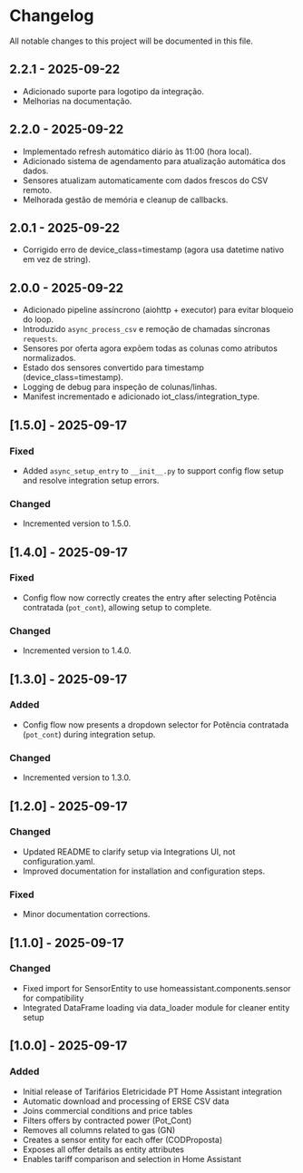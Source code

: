 # Changelog

All notable changes to this project will be documented in this file.

## 2.2.1 - 2025-09-22
- Adicionado suporte para logotipo da integração.
- Melhorias na documentação.

## 2.2.0 - 2025-09-22
- Implementado refresh automático diário às 11:00 (hora local).
- Adicionado sistema de agendamento para atualização automática dos dados.
- Sensores atualizam automaticamente com dados frescos do CSV remoto.
- Melhorada gestão de memória e cleanup de callbacks.

## 2.0.1 - 2025-09-22
- Corrigido erro de device_class=timestamp (agora usa datetime nativo em vez de string).

## 2.0.0 - 2025-09-22
- Adicionado pipeline assíncrono (aiohttp + executor) para evitar bloqueio do loop.
- Introduzido `async_process_csv` e remoção de chamadas síncronas `requests`.
- Sensores por oferta agora expõem todas as colunas como atributos normalizados.
- Estado dos sensores convertido para timestamp (device_class=timestamp).
- Logging de debug para inspeção de colunas/linhas.
- Manifest incrementado e adicionado iot_class/integration_type.

## [1.5.0] - 2025-09-17

### Fixed
- Added `async_setup_entry` to `__init__.py` to support config flow setup and resolve integration setup errors.

### Changed
- Incremented version to 1.5.0.

## [1.4.0] - 2025-09-17

### Fixed
- Config flow now correctly creates the entry after selecting Potência contratada (`pot_cont`), allowing setup to complete.

### Changed
- Incremented version to 1.4.0.

## [1.3.0] - 2025-09-17

### Added
- Config flow now presents a dropdown selector for Potência contratada (`pot_cont`) during integration setup.

### Changed
- Incremented version to 1.3.0.

## [1.2.0] - 2025-09-17

### Changed
- Updated README to clarify setup via Integrations UI, not configuration.yaml.
- Improved documentation for installation and configuration steps.

### Fixed
- Minor documentation corrections.

## [1.1.0] - 2025-09-17
### Changed
- Fixed import for SensorEntity to use homeassistant.components.sensor for compatibility
- Integrated DataFrame loading via data_loader module for cleaner entity setup

## [1.0.0] - 2025-09-17
### Added
- Initial release of Tarifários Eletricidade PT Home Assistant integration
- Automatic download and processing of ERSE CSV data
- Joins commercial conditions and price tables
- Filters offers by contracted power (Pot_Cont)
- Removes all columns related to gas (GN)
- Creates a sensor entity for each offer (CODProposta)
- Exposes all offer details as entity attributes
- Enables tariff comparison and selection in Home Assistant
